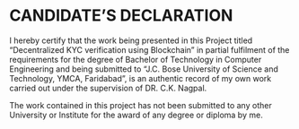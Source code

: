 # CANDIDATE’S DECLARATION

I hereby certify that the work being presented in this Project titled “Decentralized KYC verification using Blockchain” in partial fulfilment of the requirements for the degree of Bachelor of Technology in Computer Engineering and being submitted to “J.C. Bose University of Science and Technology, YMCA, Faridabad”, is an authentic record of my own work carried out under the supervision of DR. C.K. Nagpal.

The work contained in this project has not been submitted to any other University or Institute for the award of any degree or diploma by me.
